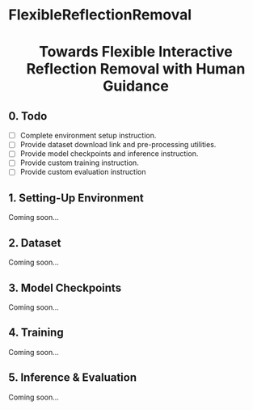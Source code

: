 # FlexibleReflectionRemoval
<p align="center">

  <h1 align="center">Towards Flexible Interactive Reflection Removal with Human Guidance</h1>
  
</p>
<p align="center">

## 0. Todo
- [ ] Complete environment setup instruction.
- [ ] Provide dataset download link and pre-processing utilities.
- [ ] Provide model checkpoints and inference instruction.
- [ ] Provide custom training instruction.
- [ ] Provide custom evaluation instruction

## 1. Setting-Up Environment
Coming soon...

## 2. Dataset
Coming soon...


## 3. Model Checkpoints
Coming soon...

## 4. Training
Coming soon...
<!-- Run the following to start the training process:

```bash
./scripts/runs/train.sh <MODEL>
```

Where `<MODEL>` refers to the type of model to train, can be one of `PPFT`, `PPFTFreeze`, `PPFTScratch`, and `PPFTShallow`. Of course, it is welcomed to add your own models as extensions.

For example, to reproduce our final model, run:

```bash
./scripts/runs/train.sh PPFT
```

> Note that you can tune the training parameters inside the training script if you wish to do so.

Experiment artifacts will be stored under `./experiments/<MODEL_NAME>_train_<YYYY-MM-DD-hh:mm:ss>`. For example, `./experiments/PPFT_train_2024-03-11-17:00:59`. -->

## 5. Inference & Evaluation
Coming soon...
<!-- If reproducing our testing result is the only concern, please run:

```bash
./scripts/runs/test.sh
```


## 6. Acknowledgement
This work was supported by the InnoHK program.   


## 7. Cite
```

```
